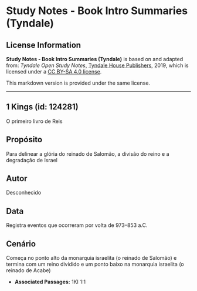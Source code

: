 # Study Notes - Book Intro Summaries (Tyndale)

## License Information

**Study Notes - Book Intro Summaries (Tyndale)** is based on and adapted from: _Tyndale Open Study Notes_, [Tyndale House Publishers](https://tyndaleopenresources.com/), 2019, which is licensed under a [CC BY-SA 4.0 license](https://creativecommons.org/licenses/by-sa/4.0/legalcode.en).

This markdown version is provided under the same license.



--------------------------------

## 1 Kings (id: 124281)

O primeiro livro de Reis

Propósito
---------

Para delinear a glória do reinado de Salomão, a divisão do reino e a degradação de Israel

Autor
-----

Desconhecido

Data
----

Registra eventos que ocorreram por volta de 973–853 a.C.

Cenário
-------

Começa no ponto alto da monarquia israelita (o reinado de Salomão) e termina com um reino dividido e um ponto baixo na monarquia israelita (o reinado de Acabe)

* **Associated Passages:** 1KI 1:1

